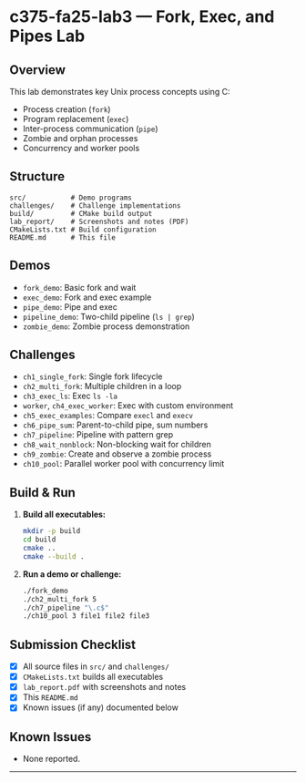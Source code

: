 # c375-fa25-lab3 — Fork, Exec, and Pipes Lab

## Overview

This lab demonstrates key Unix process concepts using C:
- Process creation (`fork`)
- Program replacement (`exec`)
- Inter-process communication (`pipe`)
- Zombie and orphan processes
- Concurrency and worker pools

## Structure

```
src/           # Demo programs
challenges/    # Challenge implementations
build/         # CMake build output
lab_report/    # Screenshots and notes (PDF)
CMakeLists.txt # Build configuration
README.md      # This file
```

## Demos

- `fork_demo`: Basic fork and wait
- `exec_demo`: Fork and exec example
- `pipe_demo`: Pipe and exec
- `pipeline_demo`: Two-child pipeline (`ls | grep`)
- `zombie_demo`: Zombie process demonstration

## Challenges

- `ch1_single_fork`: Single fork lifecycle
- `ch2_multi_fork`: Multiple children in a loop
- `ch3_exec_ls`: Exec `ls -la`
- `worker`, `ch4_exec_worker`: Exec with custom environment
- `ch5_exec_examples`: Compare `execl` and `execv`
- `ch6_pipe_sum`: Parent-to-child pipe, sum numbers
- `ch7_pipeline`: Pipeline with pattern grep
- `ch8_wait_nonblock`: Non-blocking wait for children
- `ch9_zombie`: Create and observe a zombie process
- `ch10_pool`: Parallel worker pool with concurrency limit

## Build & Run

1. **Build all executables:**
    ```bash
    mkdir -p build
    cd build
    cmake ..
    cmake --build .
    ```

2. **Run a demo or challenge:**
    ```bash
    ./fork_demo
    ./ch2_multi_fork 5
    ./ch7_pipeline "\.c$"
    ./ch10_pool 3 file1 file2 file3
    ```

## Submission Checklist

- [x] All source files in `src/` and `challenges/`
- [x] `CMakeLists.txt` builds all executables
- [x] `lab_report.pdf` with screenshots and notes
- [x] This `README.md`
- [x] Known issues (if any) documented below

## Known Issues

- None reported.

---
